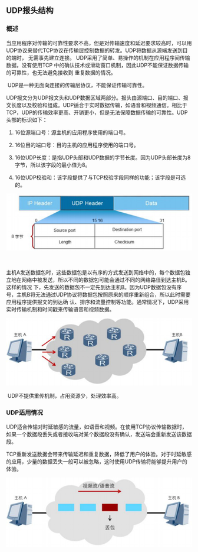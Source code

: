 ## UDP报头结构

### 概述

​	当应用程序对传输的可靠性要求不高，但是对传输速度和延迟要求较高时，可以用UDP协议来替代TCP协议在传输层控制数据的转发。UDP将数据从源端发送到目的端时，  无需事先建立连接。	UDP采用了简单、易操作的机制在应用程序间传输数据，没有使用TCP 中的确认技术或滑动窗口机制，因此UDP不能保证数据传输的可靠性，也无法避免接收到 重复数据的情况。

​	UDP是一种无面向连接的传输层协议，不能保证传输可靠性。

​	UDP报文分为UDP报文头和UDP数据区域两部分。报头由源端口、目的端口、报文长度以及校验和组成。UDP适合于实时数据传输，如语音和视频通信。相比于TCP，UDP的传输效率更高、开销更小，但是无法保障数据传输的可靠性。UDP头部的标识如下：

1. 16位源端口号：源主机的应用程序使用的端口号。

2. 16位目的端口号：目的主机的应用程序使用的端口号。

3. 16位UDP长度：是指UDP头部和UDP数据的字节长度。因为UDP头部长度为8字节，所以该字段的最小值为8。

4. 16位UDP校验和：该字段提供了与TCP校验字段同样的功能；该字段是可选的。

![图片1](images/图片1.png)

​	

​	主机A发送数据包时，这些数据包是以有序的方式发送到网络中的，每个数据包独立地在网络中被发送，所以不同的数据包可能会通过不同的网络路径到达主机B。这样的情况  下，先发送的数据包不一定先到达主机B。因为UDP数据包没有序号，主机B将无法通过UDP协议将数据包按照原来的顺序重新组合，所以此时需要应用程序提供报文的到达确  认、排序和流量控制等功能。通常情况下，UDP采用实时传输机制和时间戳来传输语音和视频数据。

![图片2](images/图片2.png)

​	UDP不提供重传机制，占用资源少，处理效率高。

### UDP适用情况

​	UDP适合传输对时延敏感的流量，如语音和视频。在使用TCP协议传输数据时，如果一个数据段丢失或者接收端对某个数据段没有确认，发送端会重新发送该数据段。

​	TCP重新发送数据会带来传输延迟和重复数据，降低了用户的体验。对于时延敏感的应用，少量的数据丢失一般可以被忽略，这时使用UDP传输将能够提升用户的体验。

![图片3](images/图片3.png)



